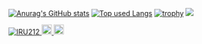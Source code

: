 
  [![Anurag's GitHub stats](https://github-readme-stats.vercel.app/api?username=IRU212)](https://github.com/anuraghazra/github-readme-stats)
  [![Top used Langs](https://github-readme-stats.vercel.app/api/top-langs/?username=IRU212&layout=compact&theme=tokyonight)](https://github.com/IRU212/)
[![trophy](https://github-profile-trophy.vercel.app/?username=IRU212)](https://github.com/IRU212/github-profile-trophy)
![](https://github-profile-summary-cards.vercel.app/api/cards/profile-details?username=IRU212&theme=vue)


<p align="left">
  <a href="https://github.com/IRU212/IRU212/">
    <img src="https://komarev.com/ghpvc/?username=IRU212" alt="IRU212" />
  </a>
  <a href="https://github.com/IRU212">
    <img height="20" src="https://img.shields.io/github/followers/IRU212?label=follow&logo=github&style=flat" />
  </a>
  <a href="https://www.reddit.com/user/IRU212">
    <img height="20" src="https://img.shields.io/reddit/user-karma/combined/IRU212?label=Reddit&logo=reddit&style=flat" />
  </a>
</p>
